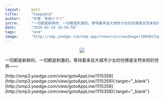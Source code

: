 ```yaml
---
layout:     post
title:      "happyend"
author:     "作者：有田イマリ"
intro:      "一切都是新鲜的、一切都是刺激的。等待着来自大城市少女的仿佛是全然未知的世界——"
date:       "2018-02-14 16:56:50"
tags:       "end"
image:      "http://smp.yoedge.com/smp-app/resource/viewImage/1004022appline.png"
---
```

<div style="text-align: center">
<p><img src="http://smp.yoedge.com/smp-app/resource/viewImage/1004022appline.png"/></p>
</div>
<p class="post-meta">
<span>一切都是新鲜的、一切都是刺激的。等待着来自大城市少女的仿佛是全然未知的世界——</span>
</p>
[http://smp3.yoedge.com/view/gotoAppLine/1115359](http://smp3.yoedge.com/view/gotoAppLine/1115359){:target="_blank"}
[http://smp3.yoedge.com/view/gotoAppLine/1115358](http://smp3.yoedge.com/view/gotoAppLine/1115358){:target="_blank"}



